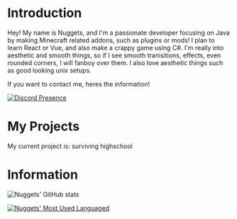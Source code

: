 # Introduction
Hey! My name is Nuggets, and I'm a passionate developer focusing on Java by making Minecraft related addons, such as plugins or mods! I plan to learn React or Vue, and also make a crappy game using C#. I'm really into aesthetic and smooth things, so if I see smooth tranisitions, effects, even rounded corners, I will fanboy over them. I also love aesthetic things such as good looking unix setups.

If you want to contact me, heres the information!

[![Discord Presence](https://lanyard.cnrad.dev/api/784457955156033556)](https://discord.com/users/784457955156033556)



# My Projects
My current project is: surviving highschool


# Information

![Nuggets' GitHub stats](https://github-readme-stats.vercel.app/api?username=xdNuggets&show_icons=true&theme=radical)

[![Nuggets' Most Used Languaged](https://github-readme-stats.vercel.app/api/top-langs/?username=xdNuggets&langs_count=8&theme=radical)](https://github.com/anuraghazra/github-readme-stats)
